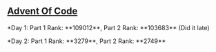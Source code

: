 <h2><a href="https://adventofcode.com">Advent Of Code</a></h2>
<p>*Day 1: Part 1 Rank: **109012**, Part 2 Rank: **103683** (Did it late)</p>
<p>*Day 2: Part 1 Rank: **3279**, Part 2 Rank: **2749**</p>